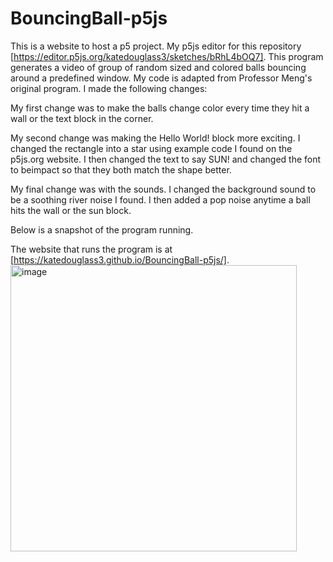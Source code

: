 # BouncingBall-p5js
This is a website to host a p5 project. My p5js editor for this repository
[https://editor.p5js.org/katedouglass3/sketches/bRhL4bOQ7]. This program generates a video of group of random
sized and colored balls bouncing around a predefined window. My code is adapted from Professor Meng's original program.
I made the following changes:

My first change was to make the balls change color every time they hit a wall or the text block in the corner.

My second change was making the Hello World! block more exciting. I changed the rectangle into a star using 
example code I found on the p5js.org website. I then changed the text to say SUN! and changed the font to beimpact so
that they both match the shape better.
 
My final change was with the sounds. I changed the background sound to be a soothing river noise I found. I then added a pop
noise anytime a ball hits the wall or the sun block.

Below is a snapshot of the program running.
  
The website that runs the program is at [https://katedouglass3.github.io/BouncingBall-p5js/].
<img width="458" alt="image" src="https://user-images.githubusercontent.com/119433696/205210556-c5e7fdb5-4493-4a17-a7c6-c0a24fb00586.png">


